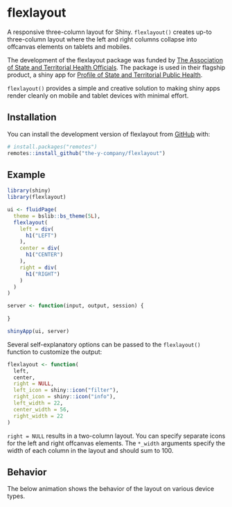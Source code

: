 <!-- badges: start -->
<!-- badges: end -->

# flexlayout

A responsive three-column layout for Shiny. `flexlayout()` creates up-to 
three-column layout where the left and right columns collapse into offcanvas
elements on tablets and mobiles.

The development of the flexlayout package was funded by [The Association of State and Territorial Health Officials](https://www.astho.org). The package is used in their flagship product, a shiny app for [Profile of State and Territorial Public Health](https://astho.shinyapps.io/profile-app-2-master_2/).

`flexlayout()` provides a simple and creative solution to making shiny apps render cleanly on 
mobile and tablet devices with minimal effort.

## Installation

You can install the development version of flexlayout from [GitHub](https://github.com/) with:

``` r
# install.packages("remotes")
remotes::install_github("the-y-company/flexlayout")
```

## Example

``` r
library(shiny)
library(flexlayout)

ui <- fluidPage(
  theme = bslib::bs_theme(5L),
  flexlayout(
    left = div(
      h1("LEFT")
    ),
    center = div(
      h1("CENTER")
    ),
    right = div(
      h1("RIGHT")
    )
  )
)

server <- function(input, output, session) {
  
}

shinyApp(ui, server)
```

Several self-explanatory options can be passed to the `flexlayout()` function to customize the output:

``` r
flexlayout <- function(
  left,
  center,
  right = NULL,
  left_icon = shiny::icon("filter"),
  right_icon = shiny::icon("info"),
  left_width = 22,
  center_width = 56,
  right_width = 22
)
```

`right = NULL` results in a two-column layout. You can specify separate icons for the left and right offcanvas elements. The `*_width` arguments specify the width of each column in the layout and should sum to 100.

## Behavior

The below animation shows the behavior of the layout on various device types.